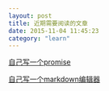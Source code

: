 ```yaml
---
layout: post
title: 近期需要阅读的文章
date: 2015-11-04 11:45:23
category: "learn"
---
```


[自己写一个promise](http://www.html-js.com/article/Buildyourownpromise-blog-build-their-own-promise%203235)

[自己写一个markdown编辑器](http://www.cnblogs.com/honghongming/)